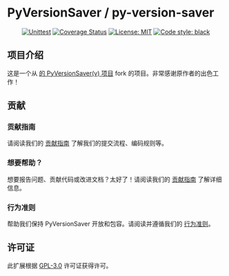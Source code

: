 

# PyVersionSaver / py-version-saver

<p align="center">
<a href="https://github.com/PanXXHH/PyVersionSaver/actions"><img alt="Unittest" src="https://github.com/PanXXHH/PyVersionSaver/workflows/Unittest/badge.svg"></a>
<a href="https://codecov.io/gh/PanXXHH/PyVersionSaver"><img alt="Coverage Status" src="https://codecov.io/gh/PanXXHH/PyVersionSaver/branch/master/graph/badge.svg"></a>
<a href="https://github.com/PanXXHH/PyVersionSaver/blob/master/LICENSE"><img alt="License: MIT" src="https://black.readthedocs.io/en/stable/_static/license.svg"></a>
<a href="https://github.com/python/black"><img alt="Code style: black" src="https://img.shields.io/badge/code%20style-black-000000.svg"></a>
</p>

## 项目介绍

这是一个从 [ 的 PyVersionSaver(v) 项目]() fork 的项目。非常感谢原作者的出色工作！

## 贡献

### 贡献指南

请阅读我们的 [贡献指南](https://github.com/PanXXHH/PyVersionSaver/blob/master/CONTRIBUTING.md) 了解我们的提交流程、编码规则等。

### 想要帮助？

想要报告问题、贡献代码或改进文档？太好了！请阅读我们的 [贡献指南](https://github.com/PanXXHH/PyVersionSaver/blob/master/CONTRIBUTING.md) 了解详细信息。

### 行为准则

帮助我们保持 PyVersionSaver 开放和包容。请阅读并遵循我们的 [行为准则](https://github.com/PanXXHH/PyVersionSaver/blob/master/CODE_OF_CONDUCT.md)。

## 许可证

此扩展根据 [GPL-3.0](LICENSE) 许可证获得许可。
